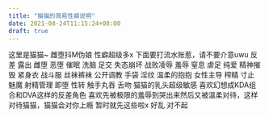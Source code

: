 ```yaml
---
title: "猫猫的简易性癖说明"
date: 2021-08-24T11:15:24+08:00
draft: true
---
```


这里是猫猫~ 雌堕抖M伪娘
性癖超级多x
下面要打流水账惹，请不要介意uwu
反差 露出 雌堕 恶堕 催眠 洗脑 足交 失态崩坏 战败凌辱
羞辱 窒息 虐足 纯爱 精神摧毁 紧身衣 战斗服 丝袜裤袜
公开调教 手袋 淫纹 温柔的抱抱 女性主导 榨精 寸止 魅魔
射精管理 即堕 性转 触手丸吞 舌吻
猫猫的乳头超级敏感
喜欢幻想成KDA组合和DVA这样的反差角色
喜欢先被极限的羞辱到哭出来然后又被温柔对待，这样对待猫猫，猫猫会对你上瘾
暂时就先这些啦x
好乱
对不起
